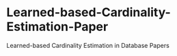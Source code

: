 # Learned-based-Cardinality-Estimation-Paper
Learned-based Cardinality Estimation in Database Papers
